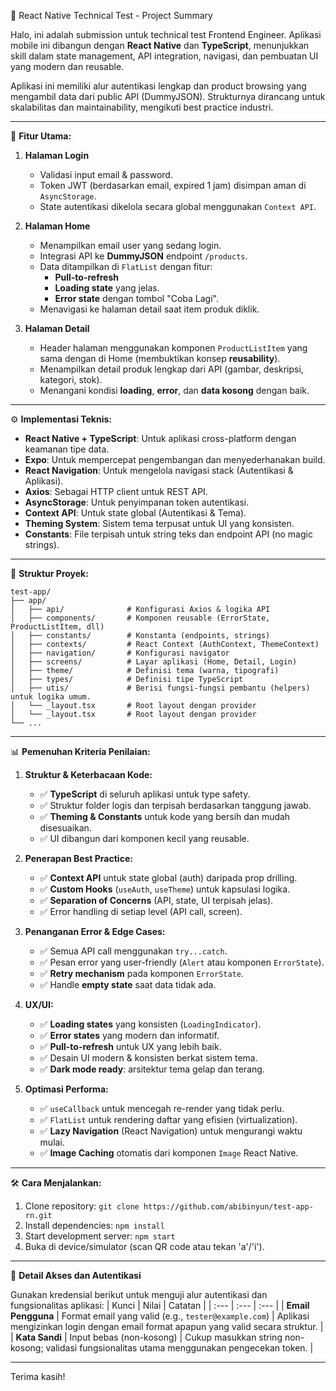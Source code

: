 📱 React Native Technical Test - Project Summary

Halo, ini adalah submission untuk technical test Frontend Engineer. Aplikasi mobile ini dibangun dengan **React Native** dan **TypeScript**, menunjukkan skill dalam state management, API integration, navigasi, dan pembuatan UI yang modern dan reusable.

Aplikasi ini memiliki alur autentikasi lengkap dan product browsing yang mengambil data dari public API (DummyJSON). Strukturnya dirancang untuk skalabilitas dan maintainability, mengikuti best practice industri.

---

🚀 **Fitur Utama:**

1.  **Halaman Login**

    - Validasi input email & password.
    - Token JWT (berdasarkan email, expired 1 jam) disimpan aman di `AsyncStorage`.
    - State autentikasi dikelola secara global menggunakan `Context API`.

2.  **Halaman Home**

    - Menampilkan email user yang sedang login.
    - Integrasi API ke **DummyJSON** endpoint `/products`.
    - Data ditampilkan di `FlatList` dengan fitur:
      - **Pull-to-refresh**
      - **Loading state** yang jelas.
      - **Error state** dengan tombol "Coba Lagi".
    - Menavigasi ke halaman detail saat item produk diklik.

3.  **Halaman Detail**
    - Header halaman menggunakan komponen `ProductListItem` yang sama dengan di Home (membuktikan konsep **reusability**).
    - Menampilkan detail produk lengkap dari API (gambar, deskripsi, kategori, stok).
    - Menangani kondisi **loading**, **error**, dan **data kosong** dengan baik.

---

⚙️ **Implementasi Teknis:**

- **React Native + TypeScript**: Untuk aplikasi cross-platform dengan keamanan tipe data.
- **Expo**: Untuk mempercepat pengembangan dan menyederhanakan build.
- **React Navigation**: Untuk mengelola navigasi stack (Autentikasi & Aplikasi).
- **Axios**: Sebagai HTTP client untuk REST API.
- **AsyncStorage**: Untuk penyimpanan token autentikasi.
- **Context API**: Untuk state global (Autentikasi & Tema).
- **Theming System**: Sistem tema terpusat untuk UI yang konsisten.
- **Constants**: File terpisah untuk string teks dan endpoint API (no magic strings).

---

📁 **Struktur Proyek:**

```
test-app/
├── app/
│   ├── api/              # Konfigurasi Axios & logika API
│   ├── components/       # Komponen reusable (ErrorState, ProductListItem, dll)
│   ├── constants/        # Konstanta (endpoints, strings)
│   ├── contexts/         # React Context (AuthContext, ThemeContext)
│   ├── navigation/       # Konfigurasi navigator
│   ├── screens/          # Layar aplikasi (Home, Detail, Login)
│   ├── theme/            # Definisi tema (warna, tipografi)
│   ├── types/            # Definisi tipe TypeScript
│   ├── utis/             # Berisi fungsi-fungsi pembantu (helpers) untuk logika umum.
│   └── _layout.tsx       # Root layout dengan provider
│   └── _layout.tsx       # Root layout dengan provider
└── ...
```

---

📊 **Pemenuhan Kriteria Penilaian:**

1.  **Struktur & Keterbacaan Kode:**

    - ✅ **TypeScript** di seluruh aplikasi untuk type safety.
    - ✅ Struktur folder logis dan terpisah berdasarkan tanggung jawab.
    - ✅ **Theming & Constants** untuk kode yang bersih dan mudah disesuaikan.
    - ✅ UI dibangun dari komponen kecil yang reusable.

2.  **Penerapan Best Practice:**

    - ✅ **Context API** untuk state global (auth) daripada prop drilling.
    - ✅ **Custom Hooks** (`useAuth`, `useTheme`) untuk kapsulasi logika.
    - ✅ **Separation of Concerns** (API, state, UI terpisah jelas).
    - ✅ Error handling di setiap level (API call, screen).

3.  **Penanganan Error & Edge Cases:**

    - ✅ Semua API call menggunakan `try...catch`.
    - ✅ Pesan error yang user-friendly (`Alert` atau komponen `ErrorState`).
    - ✅ **Retry mechanism** pada komponen `ErrorState`.
    - ✅ Handle **empty state** saat data tidak ada.

4.  **UX/UI:**

    - ✅ **Loading states** yang konsisten (`LoadingIndicator`).
    - ✅ **Error states** yang modern dan informatif.
    - ✅ **Pull-to-refresh** untuk UX yang lebih baik.
    - ✅ Desain UI modern & konsisten berkat sistem tema.
    - ✅ **Dark mode ready**: arsitektur tema gelap dan terang.

5.  **Optimasi Performa:**
    - ✅ `useCallback` untuk mencegah re-render yang tidak perlu.
    - ✅ `FlatList` untuk rendering daftar yang efisien (virtualization).
    - ✅ **Lazy Navigation** (React Navigation) untuk mengurangi waktu mulai.
    - ✅ **Image Caching** otomatis dari komponen `Image` React Native.

---

🛠️ **Cara Menjalankan:**

1.  Clone repository: `git clone https://github.com/abibinyun/test-app-rn.git`
2.  Install dependencies: `npm install`
3.  Start development server: `npm start`
4.  Buka di device/simulator (scan QR code atau tekan 'a'/'i').

---

🔑 **Detail Akses dan Autentikasi**

Gunakan kredensial berikut untuk menguji alur autentikasi dan fungsionalitas aplikasi:
| Kunci | Nilai | Catatan |
| :--- | :--- | :--- |
| **Email Pengguna** | Format email yang valid (e.g., `tester@example.com`) | Aplikasi mengizinkan login dengan email format apapun yang valid secara struktur. |
| **Kata Sandi** | Input bebas (non-kosong) | Cukup masukkan string non-kosong; validasi fungsionalitas utama menggunakan pengecekan token. |

---

Terima kasih!
